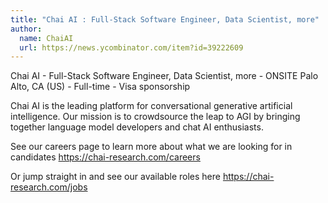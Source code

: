 ```yaml
---
title: "Chai AI : Full-Stack Software Engineer, Data Scientist, more"
author:
  name: ChaiAI
  url: https://news.ycombinator.com/item?id=39222609
---
```

Chai AI - Full-Stack Software Engineer, Data Scientist, more - ONSITE Palo Alto, CA (US) - Full-time - Visa sponsorship

Chai AI is the leading platform for conversational generative artificial intelligence. Our mission is to crowdsource the leap to AGI by bringing together language model developers and chat AI enthusiasts.

See our careers page to learn more about what we are looking for in candidates <a href="https:&#x2F;&#x2F;chai-research.com&#x2F;careers" rel="nofollow">https:&#x2F;&#x2F;chai-research.com&#x2F;careers</a>

Or jump straight in and see our available roles here <a href="https:&#x2F;&#x2F;chai-research.com&#x2F;jobs" rel="nofollow">https:&#x2F;&#x2F;chai-research.com&#x2F;jobs</a>
